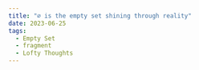 ```yaml
---
title: "∅ is the empty set shining through reality"
date: 2023-06-25
tags:
  - Empty Set
  - fragment
  - Lofty Thoughts
---
```

